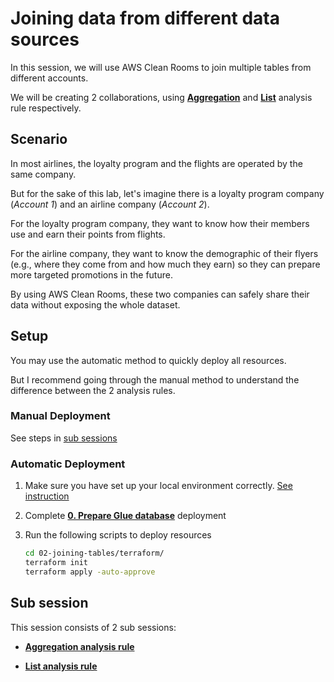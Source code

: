 # Joining data from different data sources

In this session, we will use AWS Clean Rooms to join multiple tables from different accounts.

We will be creating 2 collaborations, using [**Aggregation**](https://docs.aws.amazon.com/clean-rooms/latest/userguide/analysis-rules-aggregation.html) and [**List**](https://docs.aws.amazon.com/clean-rooms/latest/userguide/analysis-rules-list.html) analysis rule respectively.

## Scenario

In most airlines, the loyalty program and the flights are operated by the same company.

But for the sake of this lab, let's imagine there is a loyalty program company (_Account 1_) and an airline company (_Account 2_).

For the loyalty program company, they want to know how their members use and earn their points from flights.

For the airline company, they want to know the demographic of their flyers (e.g., where they come from and how much they earn) so they can prepare more targeted promotions in the future.

By using AWS Clean Rooms, these two companies can safely share their data without exposing the whole dataset.

## Setup

You may use the automatic method to quickly deploy all resources.

But I recommend going through the manual method to understand the difference between the 2 analysis rules.

### Manual Deployment

See steps in [sub sessions](#sub-session)

### Automatic Deployment

1. Make sure you have set up your local environment correctly. [See instruction](/README.md#setup-your-environment)

1. Complete [**0. Prepare Glue database**](/00-prepare-glue-database) deployment

1. Run the following scripts to deploy resources

   ```bash
   cd 02-joining-tables/terraform/
   terraform init
   terraform apply -auto-approve
   ```

## Sub session

This session consists of 2 sub sessions:

* [**Aggregation analysis rule**](docs/aggregate.md)

* [**List analysis rule**](docs/list.md)
